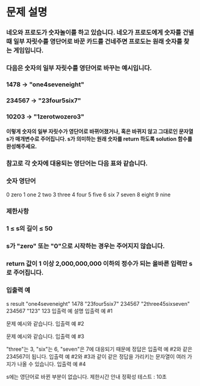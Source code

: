 # 문제 설명

### 네오와 프로도가 숫자놀이를 하고 있습니다. 네오가 프로도에게 숫자를 건넬 때 일부 자릿수를 영단어로 바꾼 카드를 건네주면 프로도는 원래 숫자를 찾는 게임입니다.

### 다음은 숫자의 일부 자릿수를 영단어로 바꾸는 예시입니다.

### 1478 → "one4seveneight"

### 234567 → "23four5six7"

### 10203 → "1zerotwozero3"

#### 이렇게 숫자의 일부 자릿수가 영단어로 바뀌어졌거나, 혹은 바뀌지 않고 그대로인 문자열 s가 매개변수로 주어집니다. s가 의미하는 원래 숫자를 return 하도록 solution 함수를 완성해주세요.

### 참고로 각 숫자에 대응되는 영단어는 다음 표와 같습니다.

### 숫자 영단어

0 zero
1 one
2 two
3 three
4 four
5 five
6 six
7 seven
8 eight
9 nine

### 제한사항

### 1 ≤ s의 길이 ≤ 50

### s가 "zero" 또는 "0"으로 시작하는 경우는 주어지지 않습니다.

### return 값이 1 이상 2,000,000,000 이하의 정수가 되는 올바른 입력만 s로 주어집니다.

### 입출력 예

s result
"one4seveneight" 1478
"23four5six7" 234567
"2three45sixseven" 234567
"123" 123
입출력 예 설명
입출력 예 #1

문제 예시와 같습니다.
입출력 예 #2

문제 예시와 같습니다.
입출력 예 #3

"three"는 3, "six"는 6, "seven"은 7에 대응되기 때문에 정답은 입출력 예 #2와 같은 234567이 됩니다.
입출력 예 #2와 #3과 같이 같은 정답을 가리키는 문자열이 여러 가지가 나올 수 있습니다.
입출력 예 #4

s에는 영단어로 바뀐 부분이 없습니다.
제한시간 안내
정확성 테스트 : 10초
